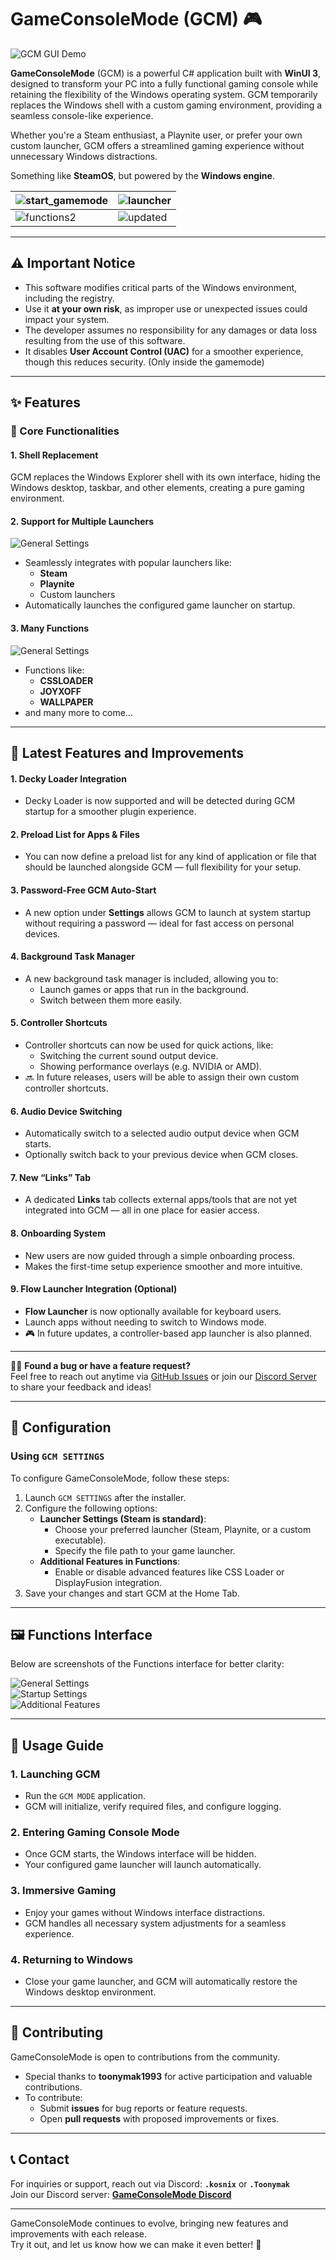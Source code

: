 # GameConsoleMode (GCM) 🎮

![GCM GUI Demo](gui.gif)

**GameConsoleMode** (GCM) is a powerful C# application built with **WinUI 3**, designed to transform your PC into a fully functional gaming console while retaining the flexibility of the Windows operating system. GCM temporarily replaces the Windows shell with a custom gaming environment, providing a seamless console-like experience.

Whether you're a Steam enthusiast, a Playnite user, or prefer your own custom launcher, GCM offers a streamlined gaming experience without unnecessary Windows distractions.

Something like **SteamOS**, but powered by the **Windows engine**.

| ![start_gamemode](start_gamemode.png) | ![launcher](launcher.png) |
|--------------------------------|--------------------------------|
| ![functions2](functions2.png) | ![updated](updates.png) |

---

## ⚠️ Important Notice

- This software modifies critical parts of the Windows environment, including the registry.
- Use it **at your own risk**, as improper use or unexpected issues could impact your system.
- The developer assumes no responsibility for any damages or data loss resulting from the use of this software.
- It disables **User Account Control (UAC)** for a smoother experience, though this reduces security. (Only inside the gamemode)

---

## ✨ Features

### 🌟 Core Functionalities

#### **1. Shell Replacement**
GCM replaces the Windows Explorer shell with its own interface, hiding the Windows desktop, taskbar, and other elements, creating a pure gaming environment.

#### **2. Support for Multiple Launchers**
![General Settings](launcher.png)
- Seamlessly integrates with popular launchers like:
  - **Steam**
  - **Playnite**
  - Custom launchers
- Automatically launches the configured game launcher on startup.

#### **3. Many Functions**
![General Settings](functions1.png)
- Functions like:
  - **CSSLOADER**
  - **JOYXOFF**
  - **WALLPAPER**
- and many more to come...

---

## 🚀 Latest Features and Improvements

#### **1. Decky Loader Integration**
- Decky Loader is now supported and will be detected during GCM startup for a smoother plugin experience.

#### **2. Preload List for Apps & Files**
- You can now define a preload list for any kind of application or file that should be launched alongside GCM — full flexibility for your setup.

#### **3. Password-Free GCM Auto-Start**
- A new option under **Settings** allows GCM to launch at system startup without requiring a password — ideal for fast access on personal devices.

#### **4. Background Task Manager**
- A new background task manager is included, allowing you to:
  - Launch games or apps that run in the background.
  - Switch between them more easily.

#### **5. Controller Shortcuts**
- Controller shortcuts can now be used for quick actions, like:
  - Switching the current sound output device.
  - Showing performance overlays (e.g. NVIDIA or AMD).
- 🔜 In future releases, users will be able to assign their own custom controller shortcuts.

#### **6. Audio Device Switching**
- Automatically switch to a selected audio output device when GCM starts.
- Optionally switch back to your previous device when GCM closes.

#### **7. New “Links” Tab**
- A dedicated **Links** tab collects external apps/tools that are not yet integrated into GCM — all in one place for easier access.

#### **8. Onboarding System**
- New users are now guided through a simple onboarding process.
- Makes the first-time setup experience smoother and more intuitive.

#### **9. Flow Launcher Integration (Optional)**
- **Flow Launcher** is now optionally available for keyboard users.
- Launch apps without needing to switch to Windows mode.
- 🎮 In future updates, a controller-based app launcher is also planned.

---

🙋‍♂️ **Found a bug or have a feature request?**  
Feel free to reach out anytime via [GitHub Issues](https://github.com/Kosnix/GameConsoleMode/issues) or join our [Discord Server](https://discord.gg/xGD2GV6zS2) to share your feedback and ideas!

---

## 🫠 Configuration

### **Using `GCM SETTINGS`**
To configure GameConsoleMode, follow these steps:

1. Launch `GCM SETTINGS` after the installer. 
2. Configure the following options:
   - **Launcher Settings (Steam is standard)**:
     - Choose your preferred launcher (Steam, Playnite, or a custom executable).
     - Specify the file path to your game launcher.
   - **Additional Features in Functions**:
     - Enable or disable advanced features like CSS Loader or DisplayFusion integration.
3. Save your changes and start GCM at the Home Tab.

---

## 🖼️ Functions Interface

Below are screenshots of the Functions interface for better clarity:

![General Settings](functions1.png)  
![Startup Settings](functions2.png)  
![Additional Features](functions3.png)

---

## 🚀 Usage Guide

### **1. Launching GCM**
- Run the `GCM MODE` application.
- GCM will initialize, verify required files, and configure logging.

### **2. Entering Gaming Console Mode**
- Once GCM starts, the Windows interface will be hidden.
- Your configured game launcher will launch automatically.

### **3. Immersive Gaming**
- Enjoy your games without Windows interface distractions.
- GCM handles all necessary system adjustments for a seamless experience.

### **4. Returning to Windows**
- Close your game launcher, and GCM will automatically restore the Windows desktop environment.

---

## 🤝 Contributing

GameConsoleMode is open to contributions from the community.
- Special thanks to **toonymak1993** for active participation and valuable contributions.
- To contribute:
  - Submit **issues** for bug reports or feature requests.
  - Open **pull requests** with proposed improvements or fixes.

---

## 📞 Contact

For inquiries or support, reach out via Discord: **`.kosnix`** or **`.Toonymak`**  
Join our Discord server: [**GameConsoleMode Discord**](https://discord.gg/xGD2GV6zS2)

---

GameConsoleMode continues to evolve, bringing new features and improvements with each release.  
Try it out, and let us know how we can make it even better! 🎉
